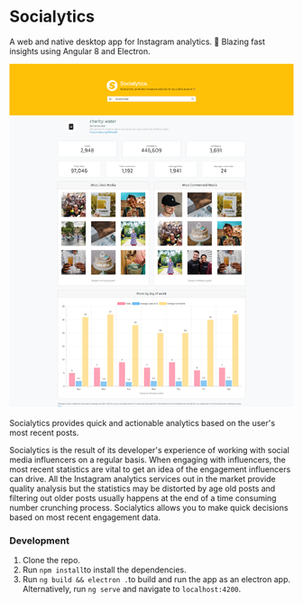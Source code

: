 # Socialytics
A web and native desktop app for Instagram analytics. 🚀 Blazing fast insights using Angular 8 and Electron. 

![Socialytics](./src/assets/web-snapshot.png)


Socialytics provides quick and actionable analytics based on the user's most recent posts. 

Socialytics is the result of its developer's experience of working with social media influencers on a regular basis. When engaging with influencers, the most recent statistics are vital to get an idea of the engagement influencers can drive. All the Instagram analytics services out in the market provide quality analysis but the statistics may be distorted by age old posts and filtering out older posts usually happens at the end of a time consuming number crunching process. Socialytics allows you to make quick decisions based on most recent engagement data.



### Development

1. Clone the repo.
2. Run `npm install`to install the dependencies.
3. Run `ng build && electron .`to build and run the app as an electron app.
    Alternatively, run `ng serve` and navigate to `localhost:4200`.
